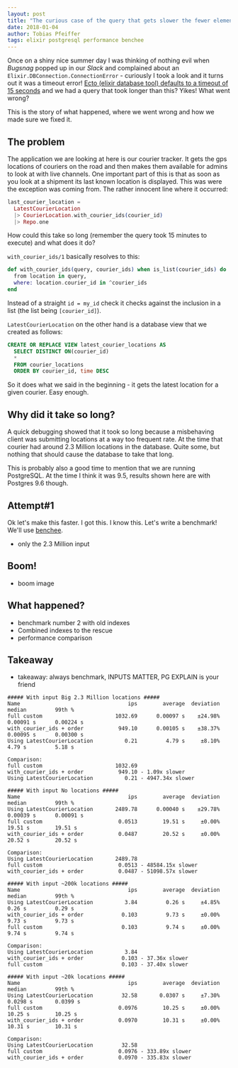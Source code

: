 ```yaml
---
layout: post
title: "The curious case of the query that gets slower the fewer elements it affects"
date: 2018-01-04
author: Tobias Pfeiffer
tags: elixir postgresql performance benchee
---
```


Once on a shiny nice summer day I was thinking of nothing evil when _Bugsnag_
popped up in our _Slack_ and complained about an
`Elixir.DBConnection.ConnectionError` - curiously I took a look and it turns out
it was a timeout error! [Ecto (elixir database tool) defaults to a timeout of 15
seconds](https://hexdocs.pm/ecto/Ecto.Repo.html#module-shared-options) and we
had a query that took longer than this? Yikes! What went wrong?

This is the story of what happened, where we went wrong and how we made sure we
fixed it.

## The problem

The application we are looking at here is our courier tracker. It gets the
gps locations of couriers on the road and then makes them available for admins
to look at with live channels. One important part of this is that as soon as
you look at a shipment its last known location is displayed. This was were
the exception was coming from. The rather innocent line where it occurred:

```elixir
last_courier_location =
  LatestCourierLocation
  |> CourierLocation.with_courier_ids(courier_id)
  |> Repo.one
```

How could this take so long (remember the query took 15 minutes to execute)
and what does it do?

`with_courier_ids/1` basically resolves to this:

```elixir
def with_courier_ids(query, courier_ids) when is_list(courier_ids) do
  from location in query,
  where: location.courier_id in ^courier_ids
end
```

Instead of a straight `id = my_id` check it checks against the inclusion in a list
(the list being `[courier_id]`).

`LatestCourierLocation` on the other hand is a database view that we created
as follows:

```SQL
CREATE OR REPLACE VIEW latest_courier_locations AS
  SELECT DISTINCT ON(courier_id)
  *
  FROM courier_locations
  ORDER BY courier_id, time DESC
```

So it does what we said in the beginning - it gets the latest location for
a given courier. Easy enough.

## Why did it take so long?

A quick debugging showed that it took so long because a misbehaving client
was submitting locations at a way too frequent rate. At the time that courier
had around 2.3 Million locations in the database. Quite some, but nothing
that should cause the database to take that long. 

This is probably also a good time to mention that we are running PostgreSQL.
At the time I think it was 9.5, results shown here are with Postgres 9.6 though.

## Attempt#1

Ok let's make this faster. I got this. I know this. Let's write a benchmark!
We'll use [benchee](https://github.com/PragTob/benchee).

* only the 2.3 Million input

## Boom!

* boom image

## What happened?

* benchmark number 2 with old indexes
* Combined indexes to the rescue
* performance comparison


## Takeaway

* takeaway: always benchmark, INPUTS MATTER, PG EXPLAIN is your friend



```
##### With input Big 2.3 Million locations #####
Name                                  ips        average  deviation         median         99th %
full custom                       1032.69      0.00097 s    ±24.98%      0.00091 s      0.00224 s
with_courier_ids + order           949.10      0.00105 s    ±38.37%      0.00095 s      0.00300 s
Using LatestCourierLocation          0.21         4.79 s     ±8.10%         4.79 s         5.18 s

Comparison:
full custom                       1032.69
with_courier_ids + order           949.10 - 1.09x slower
Using LatestCourierLocation          0.21 - 4947.34x slower

##### With input No locations #####
Name                                  ips        average  deviation         median         99th %
Using LatestCourierLocation       2489.78      0.00040 s    ±29.78%      0.00039 s      0.00091 s
full custom                        0.0513        19.51 s     ±0.00%        19.51 s        19.51 s
with_courier_ids + order           0.0487        20.52 s     ±0.00%        20.52 s        20.52 s

Comparison:
Using LatestCourierLocation       2489.78
full custom                        0.0513 - 48584.15x slower
with_courier_ids + order           0.0487 - 51098.57x slower

##### With input ~200k locations #####
Name                                  ips        average  deviation         median         99th %
Using LatestCourierLocation          3.84         0.26 s     ±4.85%         0.26 s         0.29 s
with_courier_ids + order            0.103         9.73 s     ±0.00%         9.73 s         9.73 s
full custom                         0.103         9.74 s     ±0.00%         9.74 s         9.74 s

Comparison:
Using LatestCourierLocation          3.84
with_courier_ids + order            0.103 - 37.36x slower
full custom                         0.103 - 37.40x slower

##### With input ~20k locations #####
Name                                  ips        average  deviation         median         99th %
Using LatestCourierLocation         32.58       0.0307 s     ±7.30%       0.0298 s       0.0399 s
full custom                        0.0976        10.25 s     ±0.00%        10.25 s        10.25 s
with_courier_ids + order           0.0970        10.31 s     ±0.00%        10.31 s        10.31 s

Comparison:
Using LatestCourierLocation         32.58
full custom                        0.0976 - 333.89x slower
with_courier_ids + order           0.0970 - 335.83x slower
```

